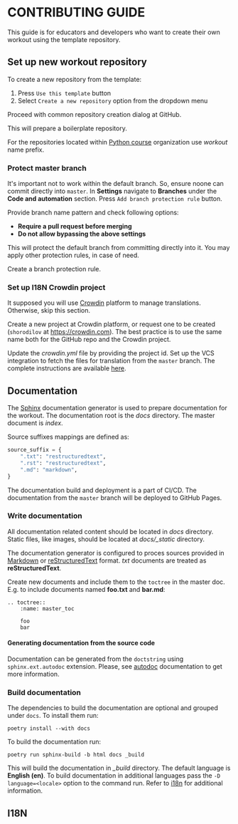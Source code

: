 # CONTRIBUTING GUIDE

This guide is for educators and developers who want to create their own workout
using the template repository.

## Set up new workout repository

To create a new repository from the template:

1. Press `Use this template` button
2. Select `Create a new repository` option from the dropdown menu

Proceed with common repository creation dialog at GitHub.

This will prepare a boilerplate repository.

For the repositories located within
[Python course](https://github.com/edu-python-course/)
organization use *workout* name prefix.

### Protect master branch

It's important not to work within the default branch. So, ensure noone can
commit directly into `master`. In **Settings** navigate to **Branches** under
the **Code and automation** section. Press `Add branch protection rule` button.

Provide branch name pattern and check following options:

- **Require a pull request before merging**
- **Do not allow bypassing the above settings**

This will protect the default branch from committing directly into it.
You may apply other protection rules, in case of need.

Create a branch protection rule.

### Set up I18N Crowdin project

It supposed you will use [Crowdin](https://crowdin.com) platform to manage
translations. Otherwise, skip this section.

Create a new project at Crowdin platform, or request one to be created 
(`shorodilov` at https://crowdin.com). 
The best practice is to use the same name both for the GitHub repo and
the Crowdin project.

Update the *crowdin.yml* file by providing the project id. Set up the VCS
integration to fetch the files for translation from the `master` branch.
The complete instructions are available 
[here](https://support.crowdin.com/github-integration/).

## Documentation

The [Sphinx](https://www.sphinx-doc.org) documentation generator is used to
prepare documentation for the workout. The documentation root is the *docs*
directory. The master document is *index*.

Source suffixes mappings are defined as:

```python
source_suffix = {
    ".txt": "restructuredtext",
    ".rst": "restructuredtext",
    ".md": "markdown",
}
```

The documentation build and deployment is a part of CI/CD. The documentation
from the `master` branch will be deployed to GitHub Pages.

### Write documentation

All documentation related content should be located in *docs* directory.
Static files, like images, should be located at *docs/_static* directory.

The documentation generator is configured to proces sources provided in
[Markdown](https://daringfireball.net/projects/markdown/) or
[reStructuredText](https://docutils.sourceforge.io/rst.html) format.
*txt* documents are treated as **reStructuredText**.

Create new documents and include them to the `toctree` in the master doc.
E.g. to include documents named **foo.txt** and **bar.md**:

```text
.. toctree::
    :name: master_toc

    foo
    bar
```

#### Generating documentation from the source code

Documentation can be generated from the `doctstring` using `sphinx.ext.autodoc`
extension. Please, see
[autodoc](https://www.sphinx-doc.org/en/master/usage/quickstart.html#autodoc)
documentation to get more information.

### Build documentation

The dependencies to build the documentation are optional and grouped under
`docs`. To install them run:

```shell
poetry install --with docs
```

To build the documentation run:

```shell
poetry run sphinx-build -b html docs _build
```

This will build the documentation in *_build* directory. The default language
is **English (en)**. To build documentation in additional languages pass the
`-D language=<locale>` option to the command run. Refer to [i18n](#i18n) for
additional information.

## I18N
